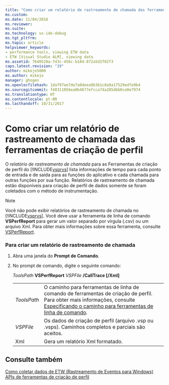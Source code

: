 ```yaml
---
title: "Como criar um relatório de rastreamento de chamada das ferramentas de criação de perfil | Microsoft Docs"
ms.custom: 
ms.date: 11/04/2016
ms.reviewer: 
ms.suite: 
ms.technology: vs-ide-debug
ms.tgt_pltfrm: 
ms.topic: article
helpviewer_keywords:
- performance tools, viewing ETW data
- ETW [Visual Studio ALM], viewing data
ms.assetid: 7640520a-7d3c-456c-b184-872a5d2f82f3
caps.latest.revision: "19"
author: mikejo5000
ms.author: mikejo
manager: ghogen
ms.openlocfilehash: 1daf97ee7de7a0deea9b3b1c8a9a17529edfe9b4
ms.sourcegitcommit: f40311056ea0b4677efcca74a285dbb0ce0e7974
ms.translationtype: HT
ms.contentlocale: pt-BR
ms.lasthandoff: 10/31/2017
---
```

# <a name="how-to-create-a-profiling-tools-call-trace-report"></a>Como criar um relatório de rastreamento de chamada das ferramentas de criação de perfil
O *relatório de rastreamento de chamada* para as Ferramentas de criação de perfil do [!INCLUDE[vsprvs](../code-quality/includes/vsprvs_md.md)] lista informações de tempo para cada ponto de entrada e de saída para as funções do aplicativo e cada chamada para outras funções por sua função. Relatórios de rastreamento de chamada estão disponíveis para criação de perfil de dados somente se foram coletados com o método de instrumentação.  
  
> [!NOTE]
>  Você não pode exibir relatórios de rastreamento de chamada no [!INCLUDE[vsprvs](../code-quality/includes/vsprvs_md.md)]. Você deve usar a ferramenta de linha de comando **VSPerfReport** para gerar um valor separado por vírgula (.csv) ou um arquivo Xml. Para obter mais informações sobre essa ferramenta, consulte [VSPerfReport](../profiling/vsperfreport.md).  
  
### <a name="to-create-a-call-trace-report"></a>Para criar um relatório de rastreamento de chamada  
  
1.  Abra uma janela do **Prompt de Comando**.  
  
2.  No prompt de comando, digite o seguinte comando:  
  
     *ToolsPath* **VSPerfReport** *VSPFile*  **/CallTrace [/Xml]**  
  
    |||  
    |-|-|  
    |*ToolsPath*|O caminho para ferramentas de linha de comando de ferramentas de criação de perfil. Para obter mais informações, consulte [Especificando o caminho para ferramentas de linha de comando](../profiling/specifying-the-path-to-profiling-tools-command-line-tools.md).|  
    |*VSPFile*|Os dados de criação de perfil (arquivo .vsp ou .vsps). Caminhos completos e parciais são aceitos.|  
    |Xml|Gera um relatório Xml formatado.|  
  
## <a name="see-also"></a>Consulte também  
 [Como coletar dados de ETW (Rastreamento de Eventos para Windows)](../profiling/how-to-collect-event-tracing-for-windows-etw-data.md)   
 [APIs de ferramentas de criação de perfil](../profiling/profiling-tools-apis.md)
